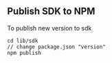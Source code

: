 ## Publish SDK to NPM

To publish new version to sdk

```
cd lib/sdk
// change package.json "version"
npm publish
```